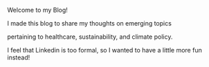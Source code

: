 Welcome to my Blog!

I made this blog to share my thoughts on emerging topics 

pertaining to healthcare, sustainability, and climate policy.

I feel that Linkedin is too formal, so I wanted to have a little more fun instead!
